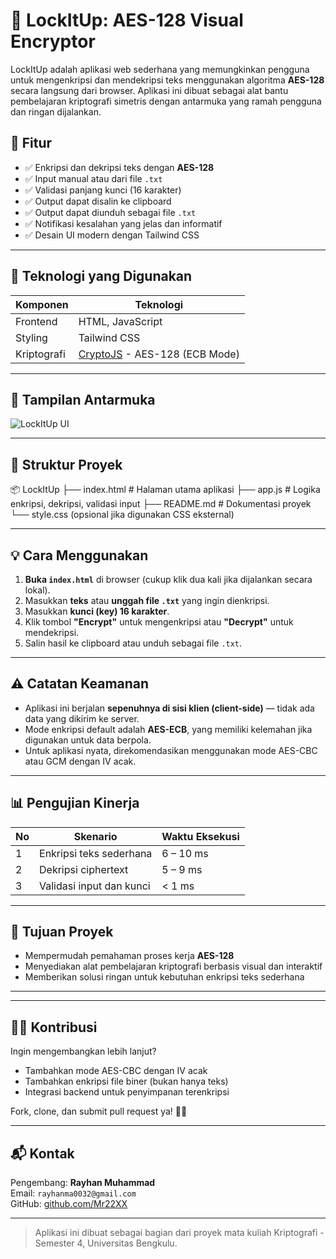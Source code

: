 # 🔐 LockItUp: AES-128 Visual Encryptor

LockItUp adalah aplikasi web sederhana yang memungkinkan pengguna untuk mengenkripsi dan mendekripsi teks menggunakan algoritma **AES-128** secara langsung dari browser. Aplikasi ini dibuat sebagai alat bantu pembelajaran kriptografi simetris dengan antarmuka yang ramah pengguna dan ringan dijalankan.

## 🚀 Fitur

- ✅ Enkripsi dan dekripsi teks dengan **AES-128**
- ✅ Input manual atau dari file `.txt`
- ✅ Validasi panjang kunci (16 karakter)
- ✅ Output dapat disalin ke clipboard
- ✅ Output dapat diunduh sebagai file `.txt`
- ✅ Notifikasi kesalahan yang jelas dan informatif
- ✅ Desain UI modern dengan Tailwind CSS

---

## 🧠 Teknologi yang Digunakan

| Komponen | Teknologi |
|----------|-----------|
| Frontend | HTML, JavaScript |
| Styling  | Tailwind CSS |
| Kriptografi | [CryptoJS](https://www.npmjs.com/package/crypto-js) - AES-128 (ECB Mode) |

---

## 📸 Tampilan Antarmuka

![LockItUp UI](screenshot.png)

---

## 📁 Struktur Proyek

📦 LockItUp
├── index.html # Halaman utama aplikasi
├── app.js # Logika enkripsi, dekripsi, validasi input
├── README.md # Dokumentasi proyek
└── style.css (opsional jika digunakan CSS eksternal)


---

## 💡 Cara Menggunakan

1. **Buka `index.html`** di browser (cukup klik dua kali jika dijalankan secara lokal).
2. Masukkan **teks** atau **unggah file `.txt`** yang ingin dienkripsi.
3. Masukkan **kunci (key) 16 karakter**.
4. Klik tombol **"Encrypt"** untuk mengenkripsi atau **"Decrypt"** untuk mendekripsi.
5. Salin hasil ke clipboard atau unduh sebagai file `.txt`.

---

## ⚠️ Catatan Keamanan

- Aplikasi ini berjalan **sepenuhnya di sisi klien (client-side)** — tidak ada data yang dikirim ke server.
- Mode enkripsi default adalah **AES-ECB**, yang memiliki kelemahan jika digunakan untuk data berpola.
- Untuk aplikasi nyata, direkomendasikan menggunakan mode AES-CBC atau GCM dengan IV acak.

---

## 📊 Pengujian Kinerja

| No | Skenario | Waktu Eksekusi |
|----|----------|----------------|
| 1 | Enkripsi teks sederhana | 6 – 10 ms |
| 2 | Dekripsi ciphertext | 5 – 9 ms |
| 3 | Validasi input dan kunci | < 1 ms |

---

## 🎯 Tujuan Proyek

- Mempermudah pemahaman proses kerja **AES-128**
- Menyediakan alat pembelajaran kriptografi berbasis visual dan interaktif
- Memberikan solusi ringan untuk kebutuhan enkripsi teks sederhana

---


---

## 🙋‍♂️ Kontribusi

Ingin mengembangkan lebih lanjut?
- Tambahkan mode AES-CBC dengan IV acak
- Tambahkan enkripsi file biner (bukan hanya teks)
- Integrasi backend untuk penyimpanan terenkripsi

Fork, clone, dan submit pull request ya! 👨‍💻

---

## 📬 Kontak

Pengembang: **Rayhan Muhammad**  
Email: `rayhanma0032@gmail.com`  
GitHub: [github.com/Mr22XX](https://github.com/Mr22XX)

---

> Aplikasi ini dibuat sebagai bagian dari proyek mata kuliah Kriptografi - Semester 4, Universitas Bengkulu.
